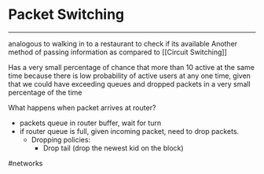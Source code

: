 # Packet Switching
---
analogous to walking in to a restaurant to check if its available
Another method of passing information as compared to [[Circuit Switching]]

Has a very small percentage of chance that more than 10 active at the same time because there is low probability of active users at any one time, given that we could have exceeding queues and dropped packets in a very small percentage of the time

What happens when packet arrives at router?
- packets queue in router buffer, wait for turn
- if router queue is full, given incoming packet, need to drop packets.
	- Dropping policies:
		- Drop tail (drop the newest kid on the block)


#networks 